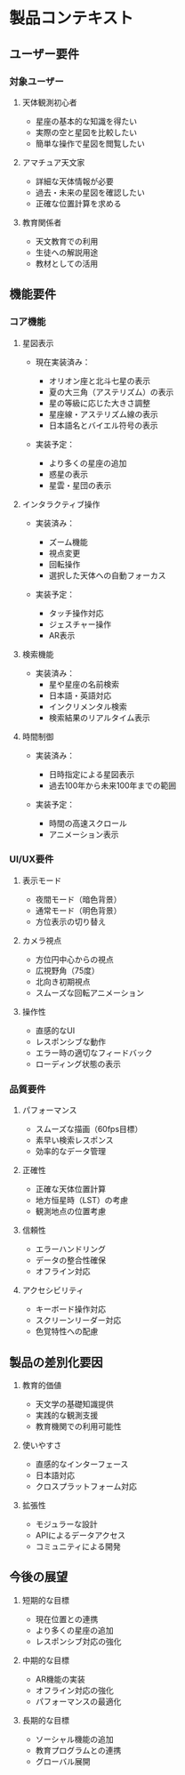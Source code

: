 # 製品コンテキスト

## ユーザー要件

### 対象ユーザー
1. 天体観測初心者
   - 星座の基本的な知識を得たい
   - 実際の空と星図を比較したい
   - 簡単な操作で星図を閲覧したい

2. アマチュア天文家
   - 詳細な天体情報が必要
   - 過去・未来の星図を確認したい
   - 正確な位置計算を求める

3. 教育関係者
   - 天文教育での利用
   - 生徒への解説用途
   - 教材としての活用

## 機能要件

### コア機能
1. 星図表示
   - 現在実装済み：
     - オリオン座と北斗七星の表示
     - 夏の大三角（アステリズム）の表示
     - 星の等級に応じた大きさ調整
     - 星座線・アステリズム線の表示
     - 日本語名とバイエル符号の表示
   
   - 実装予定：
     - より多くの星座の追加
     - 惑星の表示
     - 星雲・星団の表示

2. インタラクティブ操作
   - 実装済み：
     - ズーム機能
     - 視点変更
     - 回転操作
     - 選択した天体への自動フォーカス
   
   - 実装予定：
     - タッチ操作対応
     - ジェスチャー操作
     - AR表示

3. 検索機能
   - 実装済み：
     - 星や星座の名前検索
     - 日本語・英語対応
     - インクリメンタル検索
     - 検索結果のリアルタイム表示

4. 時間制御
   - 実装済み：
     - 日時指定による星図表示
     - 過去100年から未来100年までの範囲
   
   - 実装予定：
     - 時間の高速スクロール
     - アニメーション表示

### UI/UX要件

1. 表示モード
   - 夜間モード（暗色背景）
   - 通常モード（明色背景）
   - 方位表示の切り替え

2. カメラ視点
   - 方位円中心からの視点
   - 広視野角（75度）
   - 北向き初期視点
   - スムーズな回転アニメーション

3. 操作性
   - 直感的なUI
   - レスポンシブな動作
   - エラー時の適切なフィードバック
   - ローディング状態の表示

### 品質要件

1. パフォーマンス
   - スムーズな描画（60fps目標）
   - 素早い検索レスポンス
   - 効率的なデータ管理

2. 正確性
   - 正確な天体位置計算
   - 地方恒星時（LST）の考慮
   - 観測地点の位置考慮

3. 信頼性
   - エラーハンドリング
   - データの整合性確保
   - オフライン対応

4. アクセシビリティ
   - キーボード操作対応
   - スクリーンリーダー対応
   - 色覚特性への配慮

## 製品の差別化要因

1. 教育的価値
   - 天文学の基礎知識提供
   - 実践的な観測支援
   - 教育機関での利用可能性

2. 使いやすさ
   - 直感的なインターフェース
   - 日本語対応
   - クロスプラットフォーム対応

3. 拡張性
   - モジュラーな設計
   - APIによるデータアクセス
   - コミュニティによる開発

## 今後の展望

1. 短期的な目標
   - 現在位置との連携
   - より多くの星座の追加
   - レスポンシブ対応の強化

2. 中期的な目標
   - AR機能の実装
   - オフライン対応の強化
   - パフォーマンスの最適化

3. 長期的な目標
   - ソーシャル機能の追加
   - 教育プログラムとの連携
   - グローバル展開
